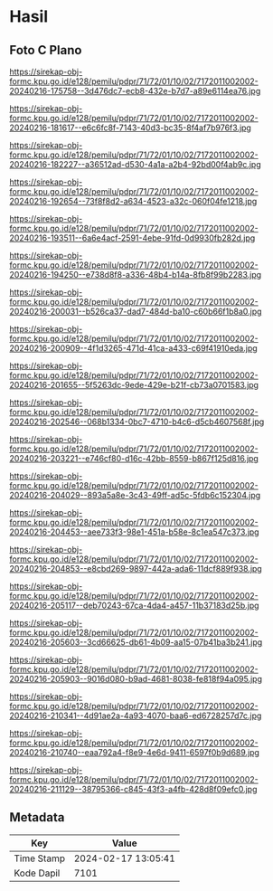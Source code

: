 # Hasil

## Foto C Plano

https://sirekap-obj-formc.kpu.go.id/e128/pemilu/pdpr/71/72/01/10/02/7172011002002-20240216-175758--3d476dc7-ecb8-432e-b7d7-a89e6114ea76.jpg

https://sirekap-obj-formc.kpu.go.id/e128/pemilu/pdpr/71/72/01/10/02/7172011002002-20240216-181617--e6c6fc8f-7143-40d3-bc35-8f4af7b976f3.jpg

https://sirekap-obj-formc.kpu.go.id/e128/pemilu/pdpr/71/72/01/10/02/7172011002002-20240216-182227--a36512ad-d530-4a1a-a2b4-92bd00f4ab9c.jpg

https://sirekap-obj-formc.kpu.go.id/e128/pemilu/pdpr/71/72/01/10/02/7172011002002-20240216-192654--73f8f8d2-a634-4523-a32c-060f04fe1218.jpg

https://sirekap-obj-formc.kpu.go.id/e128/pemilu/pdpr/71/72/01/10/02/7172011002002-20240216-193511--6a6e4acf-2591-4ebe-91fd-0d9930fb282d.jpg

https://sirekap-obj-formc.kpu.go.id/e128/pemilu/pdpr/71/72/01/10/02/7172011002002-20240216-194250--e738d8f8-a336-48b4-b14a-8fb8f99b2283.jpg

https://sirekap-obj-formc.kpu.go.id/e128/pemilu/pdpr/71/72/01/10/02/7172011002002-20240216-200031--b526ca37-dad7-484d-ba10-c60b66f1b8a0.jpg

https://sirekap-obj-formc.kpu.go.id/e128/pemilu/pdpr/71/72/01/10/02/7172011002002-20240216-200909--4f1d3265-471d-41ca-a433-c69f41910eda.jpg

https://sirekap-obj-formc.kpu.go.id/e128/pemilu/pdpr/71/72/01/10/02/7172011002002-20240216-201655--5f5263dc-9ede-429e-b21f-cb73a0701583.jpg

https://sirekap-obj-formc.kpu.go.id/e128/pemilu/pdpr/71/72/01/10/02/7172011002002-20240216-202546--068b1334-0bc7-4710-b4c6-d5cb4607568f.jpg

https://sirekap-obj-formc.kpu.go.id/e128/pemilu/pdpr/71/72/01/10/02/7172011002002-20240216-203221--e746cf80-d16c-42bb-8559-b867f125d816.jpg

https://sirekap-obj-formc.kpu.go.id/e128/pemilu/pdpr/71/72/01/10/02/7172011002002-20240216-204029--893a5a8e-3c43-49ff-ad5c-5fdb6c152304.jpg

https://sirekap-obj-formc.kpu.go.id/e128/pemilu/pdpr/71/72/01/10/02/7172011002002-20240216-204453--aee733f3-98e1-451a-b58e-8c1ea547c373.jpg

https://sirekap-obj-formc.kpu.go.id/e128/pemilu/pdpr/71/72/01/10/02/7172011002002-20240216-204853--e8cbd269-9897-442a-ada6-11dcf889f938.jpg

https://sirekap-obj-formc.kpu.go.id/e128/pemilu/pdpr/71/72/01/10/02/7172011002002-20240216-205117--deb70243-67ca-4da4-a457-11b37183d25b.jpg

https://sirekap-obj-formc.kpu.go.id/e128/pemilu/pdpr/71/72/01/10/02/7172011002002-20240216-205603--3cd66625-db61-4b09-aa15-07b41ba3b241.jpg

https://sirekap-obj-formc.kpu.go.id/e128/pemilu/pdpr/71/72/01/10/02/7172011002002-20240216-205903--9016d080-b9ad-4681-8038-fe818f94a095.jpg

https://sirekap-obj-formc.kpu.go.id/e128/pemilu/pdpr/71/72/01/10/02/7172011002002-20240216-210341--4d91ae2a-4a93-4070-baa6-ed6728257d7c.jpg

https://sirekap-obj-formc.kpu.go.id/e128/pemilu/pdpr/71/72/01/10/02/7172011002002-20240216-210740--eaa792a4-f8e9-4e6d-9411-6597f0b9d689.jpg

https://sirekap-obj-formc.kpu.go.id/e128/pemilu/pdpr/71/72/01/10/02/7172011002002-20240216-211129--38795366-c845-43f3-a4fb-428d8f09efc0.jpg


## Metadata

| Key        | Value               |
| ---------- | ------------------- |
| Time Stamp | 2024-02-17 13:05:41 |
| Kode Dapil | 7101                |



